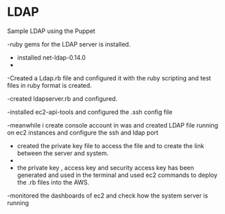 # LDAP
Sample LDAP using the Puppet

-ruby gems for the LDAP server is installed.

- installed net-ldap-0.14.0
- 
-Created a Ldap.rb file and configured it with the ruby scripting and test files in ruby format is created.

-created ldapserver.rb and configured.

-installed ec2-api-tools and configured the .ssh config file

-meanwhile i create console account in was and created LDAP file running on ec2 instances and configure the ssh and ldap port 
- created the private key file to access the file and to create the link between the server and system.
- 
- the private key , access key and security access key has been generated and used in the terminal and used ec2 commands to deploy the .rb files into the AWS.

-monitored the dashboards of ec2 and check how the system server is running 
